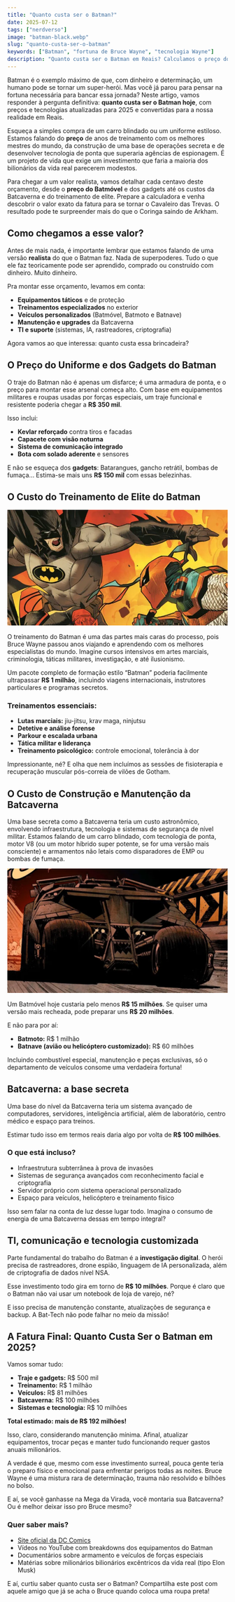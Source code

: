 ```yaml
---
title: "Quanto custa ser o Batman?"
date: 2025-07-12
tags: ["nerdverso"]
image: "batman-black.webp"
slug: "quanto-custa-ser-o-batman"
keywords: ["Batman", "fortuna de Bruce Wayne", "tecnologia Wayne"]
description: "Quanto custa ser o Batman em Reais? Calculamos o preço do Batmóvel, traje e Batcaverna em 2025. A fatura é bilionária!"
---
```


Batman é o exemplo máximo de que, com dinheiro e determinação, um humano pode se tornar um super-herói. Mas você já parou para pensar na fortuna necessária para bancar essa jornada? Neste artigo, vamos responder à pergunta definitiva: **quanto custa ser o Batman hoje**, com preços e tecnologias atualizadas para 2025 e convertidas para a nossa realidade em Reais.

Esqueça a simples compra de um carro blindado ou um uniforme estiloso. Estamos falando do **preço** de anos de treinamento com os melhores mestres do mundo, da construção de uma base de operações secreta e de desenvolver tecnologia de ponta que superaria agências de espionagem. É um projeto de vida que exige um investimento que faria a maioria dos bilionários da vida real parecerem modestos.

Para chegar a um valor realista, vamos detalhar cada centavo deste orçamento, desde o **preço do Batmóvel** e dos gadgets até os custos da Batcaverna e do treinamento de elite. Prepare a calculadora e venha descobrir o valor exato da fatura para se tornar o Cavaleiro das Trevas. O resultado pode te surpreender mais do que o Coringa saindo de Arkham.

## Como chegamos a esse valor?

Antes de mais nada, é importante lembrar que estamos falando de uma versão **realista** do que o Batman faz. Nada de superpoderes. Tudo o que ele faz teoricamente pode ser aprendido, comprado ou construído com dinheiro. Muito dinheiro.

Pra montar esse orçamento, levamos em conta:

*   **Equipamentos táticos** e de proteção
*   **Treinamentos especializados** no exterior
*   **Veículos personalizados** (Batmóvel, Batmoto e Batnave)
*   **Manutenção e upgrades** da Batcaverna
*   **TI e suporte** (sistemas, IA, rastreadores, criptografia)

Agora vamos ao que interessa: quanto custa essa brincadeira?

## O Preço do Uniforme e dos Gadgets do Batman

O traje do Batman não é apenas um disfarce; é uma armadura de ponta, e o preço para montar esse arsenal começa alto. Com base em equipamentos militares e roupas usadas por forças especiais, um traje funcional e resistente poderia chegar a **R$ 350 mil**.

Isso inclui:

*   **Kevlar reforçado** contra tiros e facadas
*   **Capacete com visão noturna**
*   **Sistema de comunicação integrado**
*   **Bota com solado aderente** e sensores

E não se esqueça dos **gadgets**: Batarangues, gancho retrátil, bombas de fumaça... Estima-se mais uns **R$ 150 mil** com essas belezinhas.

## O Custo do Treinamento de Elite do Batman

![artes-marcias](artes-batman.webp)

O treinamento do Batman é uma das partes mais caras do processo, pois Bruce Wayne passou anos viajando e aprendendo com os melhores especialistas do mundo. Imagine cursos intensivos em artes marciais, criminologia, táticas militares, investigação, e até ilusionismo.

Um pacote completo de formação estilo “Batman” poderia facilmente ultrapassar **R$ 1 milhão**, incluindo viagens internacionais, instrutores particulares e programas secretos.

### Treinamentos essenciais:

*   **Lutas marciais:** jiu-jitsu, krav maga, ninjutsu
*   **Detetive e análise forense**
*   **Parkour e escalada urbana**
*   **Tática militar e liderança**
*   **Treinamento psicológico:** controle emocional, tolerância à dor

Impressionante, né? E olha que nem incluímos as sessões de fisioterapia e recuperação muscular pós-correia de vilões de Gotham.

## O Custo de Construção e Manutenção da Batcaverna

Uma base secreta como a Batcaverna teria um custo astronômico, envolvendo infraestrutura, tecnologia e sistemas de segurança de nível militar. Estamos falando de um carro blindado, com tecnologia de ponta, motor V8 (ou um motor híbrido super potente, se for uma versão mais consciente) e armamentos não letais como disparadores de EMP ou bombas de fumaça.

![batmovel](carro-batman.webp)

Um Batmóvel hoje custaria pelo menos **R$ 15 milhões**. Se quiser uma versão mais recheada, pode preparar uns **R$ 20 milhões**.

E não para por aí:

*   **Batmoto:** R$ 1 milhão
*   **Batnave (avião ou helicóptero customizado):** R$ 60 milhões

Incluindo combustível especial, manutenção e peças exclusivas, só o departamento de veículos consome uma verdadeira fortuna!

## Batcaverna: a base secreta

Uma base do nível da Batcaverna teria um sistema avançado de computadores, servidores, inteligência artificial, além de laboratório, centro médico e espaço para treinos.

Estimar tudo isso em termos reais daria algo por volta de **R$ 100 milhões**.

### O que está incluso?

*   Infraestrutura subterrânea à prova de invasões
*   Sistemas de segurança avançados com reconhecimento facial e criptografia
*   Servidor próprio com sistema operacional personalizado
*   Espaço para veículos, helicóptero e treinamento físico

Isso sem falar na conta de luz desse lugar todo. Imagina o consumo de energia de uma Batcaverna dessas em tempo integral?

## TI, comunicação e tecnologia customizada

Parte fundamental do trabalho do Batman é a **investigação digital**. O herói precisa de rastreadores, drone espião, linguagem de IA personalizada, além de criptografia de dados nível NSA.

Esse investimento todo gira em torno de **R$ 10 milhões**. Porque é claro que o Batman não vai usar um notebook de loja de varejo, né?

E isso precisa de manutenção constante, atualizações de segurança e backup. A Bat-Tech não pode falhar no meio da missão!

## A Fatura Final: Quanto Custa Ser o Batman em 2025?

Vamos somar tudo:

*   **Traje e gadgets:** R$ 500 mil
*   **Treinamento:** R$ 1 milhão
*   **Veículos:** R$ 81 milhões
*   **Batcaverna:** R$ 100 milhões
*   **Sistemas e tecnologia:** R$ 10 milhões

**Total estimado: mais de R$ 192 milhões!**

Isso, claro, considerando manutenção mínima. Afinal, atualizar equipamentos, trocar peças e manter tudo funcionando requer gastos anuais milionários.

A verdade é que, mesmo com esse investimento surreal, pouca gente teria o preparo físico e emocional para enfrentar perigos todas as noites. Bruce Wayne é uma mistura rara de determinação, trauma não resolvido e bilhões no bolso.

E aí, se você ganhasse na Mega da Virada, você montaria sua Batcaverna? Ou é melhor deixar isso pro Bruce mesmo?

### Quer saber mais?

*   [Site oficial da DC Comics](https://www.dc.com)
*   Vídeos no YouTube com breakdowns dos equipamentos do Batman
*   Documentários sobre armamento e veículos de forças especiais
*   Matérias sobre milionários bilionários excêntricos da vida real (tipo Elon Musk)

E aí, curtiu saber quanto custa ser o Batman? Compartilha este post com aquele amigo que já se acha o Bruce quando coloca uma roupa preta!